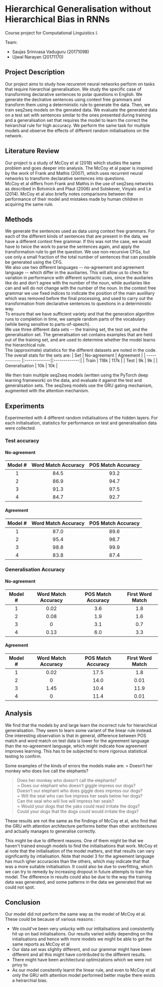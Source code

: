 # Hierarchical Generalisation without Hierarchical Bias in RNNs

Course project for Computational Linguistics I.

Team:
- Saujas Srinivasa Vaduguru (20171098)
- Ujwal Narayan (20171170)

## Project Description

Our project aims to study how recurennt neural networks perform on tasks that require hierarchial generalisation. We study the specific case of transforming declarative sentences to polar questions in English. We generate the declrative sentences using context free grammars and transform them using a deterministic rule to generate the data. Then, we train seq2seq models on the genrated data. We evaluate the generated data on a test set with sentences similar to the ones presented during training and a generalisation set that requires the model to learn the correct the heirarchial rule for high accuracy. We perform the same task for multiple models and observe the effects of different random initialisations on the network. 

## Literature Review

Our project is a study of McCoy et al (2018) which studies the same problem and goes deeper into analysis. The McCoy et al paper is inspired by the work of Frank and Mathis (2007), which uses recurrent neural networks to transform declarative sentences into questions. <br>
McCoy et al differs from Frank and Mathis in the use of seq2seq networks as described in Botvinick and Plaut (2006) and Sutskever, Vinyals and Le (2014). 
McCoy et al also briefly notes comparisons between the performance of their model and mistakes made by human children in acquiring the same rule. 

## Methods

We generate the sentences used as data using context free grammars. For each of the different kinds of sentences that are present in the data, we have a different context free grammar. If this was not the case, we would have to twice the work to parse the sentences again, and apply the transformation rule to get the question. We use non-recursive CFGs, but use only a small fraction of the total number of sentences that can possible be generated using the CFG. <br>
We also use two different languages -- no-agreement and agreement language -- which differ in the auxiliaries. This will allow us to check for variation in performance with different syntactic cues, since the auxliaries like do and don't agree with the number of the noun, while auxliaries like can and will do not change with the number of the noun.
In the context free grammar we use fixed indices to indicate the position of the main auxilliary which was removed before the final processing, and used to carry out the transformation from declarative sentences to questions in a deterministic way. <br>
To ensure that we have sufficient variety and that the generation algorithm runs to completion in time, we sample random parts of the vocabulary (while being sensitive to parts-of-speech). <br>
We use three different data sets -- the training set, the test set, and the generalisation set. The generalisation set contains examples that are held out of the training set, and are used to determine whether the model learns the hierarchical rule. <br>
The (approximate) statistics for the different datasets are noted in the code. The overall stats for the sets are:
| Set | No-agreement | Agreement |
| ------------- |:-------------:|:-------------:|
| Train | 118k | 117k |
| Test | 9k | 9k |
| Generalisation | 10k | 10k |

We then train multiple seq2seq models (written using the PyTorch deep learning framework) on the data, and evaluate it against the test and generalisation sets. The seq2seq models use the GRU gating mechanism, augmented with the attention mechanism. 

## Experiments

Experimented with 4 different random initialisations of the hidden layers. For each initialisation, statistics for performance on test and generalisation data were collected.

### Test accuracy

#### No-agreement

| Model # | Word Match Accuracy | POS Match Accuracy |
| :------: | :------: | :------: |
| 1 | 84.5 | 93.2 |
| 2 | 86.9 | 94.7 |
| 3 | 91.3 | 97.5 |
| 4 | 84.7 | 92.7 |

#### Agreement

| Model # | Word Match Accuracy | POS Match Accuracy |
| :------: | :------: | :------: |
| 1 | 87.0 | 89.6 |
| 2 | 95.4 | 98.7 |
| 3 | 98.8 | 99.9 |
| 4 | 83.8 | 87.4 |

### Generalisation Accuracy

#### No-agreement

| Model # | Word Match Accuracy | POS Match Accuracy | First Word Match |
| :------: | :------: | :------: | :------: |
| 1 | 0.02 | 3.6 | 1.8 |
| 2 | 0.08 | 1.9 | 1.6 |
| 3 | 0 | 3.1 | 0.7 |
| 4 | 0.13 | 6.0 | 3.3 |

#### Agreement

| Model # | Word Match Accuracy | POS Match Accuracy | First Word Match |
| :------: | :------: | :------: | :------: |
| 1 | 0.02 | 17.5 | 1.8 |
| 2 | 0 | 14.0 | 0.01 |
| 3 | 1.45 | 10.4 | 11.9 |
| 4 | 0 | 11.4 | 0.01 |

## Analysis

We find that the models by and large learn the incorrect rule for hierarchical generalisation. They seem to learn some variant of the linear rule instead. One interesting observation is that in general, difference between POS match and word match on test data is lower for the agreement language than the no-agreement language, which might indicate how agreement improves learning. This has to be subjected to more rigorous statistical testing to confirm. <br>

Some examples of the kinds of errors the models make are:
= Doesn’t her monkey who does live call the elephants? <br>
> Does her monkey who doesn’t call the elephants?<br>
= Does our elephant who doesn’t giggle impress our dogs?<br>
> Doesn’t our elephant who does giggle does impress our dogs?<br>
= Will the seal who can live impress her seals below her dogs?<br>
> Can the seal who will live will impress her seals?<br>
= Would your dogs that the yaks could read irritate the dogs?<br>
> Could your dogs that the dogs could would irritate the dogs?<br>

These results are not the same as the findings of McCoy et al, who find that the GRU with attention architecture performs better than other architectures and actually manages to generalise correctly. <br>

This might be due to different reasons. One of them might be that we haven't trained enough models to find the initialisations that work. McCoy et al note that the initialisation of the model matters, and that results can vary significantly by intialisation. Note that model 3 for the agreement language has much igher accuracies than the others, which may indicate that that was a more suitable initialisation.
It could also be due to overfitting, which we can try to remedy by increasing dropout in future attempts to train the model. The difference in results could also be due to the way the training data was generated, and some patterns in the data we generated that we could not spot.

## Conclusion

Our model did not perform the same way as the model of McCoy et al. These could be because of various reasons :

+ We could've been very unlucky with our intitalisations and consistently hit up on bad initialisations. Our results varied wildly depending on the intialisations and hence with more models we might be able to get the same reports as McCoy et al 
+ Our data set was slighlty different, and our grammar might have been different and all this might have contributed to the different results.
+ There might have been architectural optimizations which we were not privy to
+ As our model consitently learnt the linear rule, and even to McCoy et all only the GRU with attention model performed better maybe there exists a heirarchial bias.

